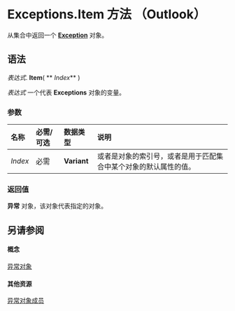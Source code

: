 
# Exceptions.Item 方法 （Outlook）

从集合中返回一个  **[Exception](010552b0-9ba6-c81b-1e3a-fd6a681e5163.md)** 对象。


## 语法

 _表达式_. **Item**( ** _Index_** )

 _表达式_ 一个代表 **Exceptions** 对象的变量。


### 参数



|**名称**|**必需/可选**|**数据类型**|**说明**|
|:-----|:-----|:-----|:-----|
| _Index_|必需|**Variant**|或者是对象的索引号，或者是用于匹配集合中某个对象的默认属性的值。|

### 返回值

 **异常** 对象，该对象代表指定的对象。


## 另请参阅


#### 概念


[异常对象](fa3b6c2e-33b0-0f04-4e60-af2c582f2caa.md)
#### 其他资源


[异常对象成员](00f00b76-0d63-fad3-7103-b8c6781c505b.md)